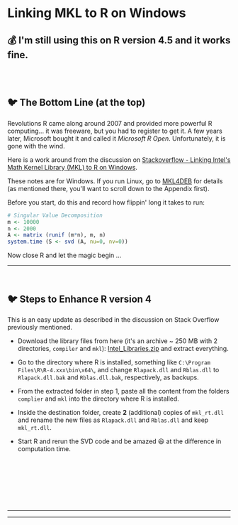 
# Linking MKL to R on Windows


## &#128176; I'm still using this on R version 4.5 and it works fine. 

<br/><br/>

## &#128038; The Bottom Line (at the top)

Revolutions R came along around 2007 and provided more powerful R computing... it was freeware, but you had to register to get it.  A few years later, Microsoft bought it and called it _Microsoft R Open_.  Unfortunately, it is gone with the wind.  

Here is a work around from the discussion on [Stackoverflow - Linking Intel's Math Kernel Library (MKL) to R on Windows](https://stackoverflow.com/questions/38090206/linking-intels-math-kernel-library-mkl-to-r-on-windows/56560870#56560870). 


These notes are for Windows. If you run Linux, go to [MKL4DEB](https://github.com/eddelbuettel/mkl4deb) for details (as mentioned there, you'll want to scroll down to the Appendix first).


Before you start, do this and record how flippin' long it takes to run:

```r
# Singular Value Decomposition
m <- 10000
n <- 2000
A <- matrix (runif (m*n), m, n)
system.time (S <- svd (A, nu=0, nv=0))
```

Now close R and let the magic begin ...

---

<br/>

## &#128038; Steps to Enhance  R version 4 

This is an easy update as described in the discussion on Stack Overflow previously mentioned.


-   Download the library files from here (it's an archive ~ 250 MB with 2 directories, `compiler` and `mkl`): [Intel_Libraries.zip](https://www.stat.pitt.edu/stoffer/Intel_Libraries.zip) and extract everything.

- Go to the  directory where R is installed, something like `C:\Program Files\R\R-4.xxx\bin\x64\`, and change `Rlapack.dll` and `Rblas.dll` to `Rlapack.dll.bak` and `Rblas.dll.bak`, respectively, as backups.

- From the extracted folder in step 1, paste all the content from the folders `complier` and  `mkl`  into the  directory where R is installed.


- Inside the destination folder, create **2** (additional) copies of `mkl_rt.dll`  and rename the new files as `Rlapack.dll` and `Rblas.dll`  and keep `mkl_rt.dll`.  

- Start R and rerun the SVD code and be amazed &#128515; at the difference in computation time.


<br/><br/><br/><br/><br/><br/>

---
---


​							







